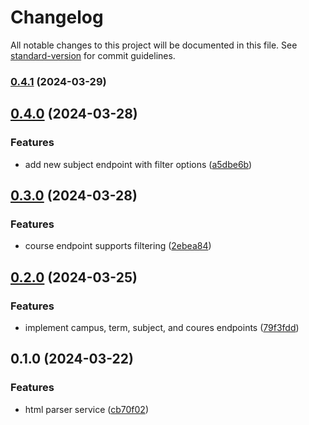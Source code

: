 # Changelog

All notable changes to this project will be documented in this file. See [standard-version](https://github.com/conventional-changelog/standard-version) for commit guidelines.

### [0.4.1](https://github.com/dlg1206/rainbows-api/compare/v0.4.0...v0.4.1) (2024-03-29)

## [0.4.0](https://github.com/dlg1206/rainbows-api/compare/v0.3.0...v0.4.0) (2024-03-28)


### Features

* add new subject endpoint with filter options ([a5dbe6b](https://github.com/dlg1206/rainbows-api/commit/a5dbe6b5eed8ce09c47a8da15207b359edb7f2a7))

## [0.3.0](https://github.com/dlg1206/rainbows-api/compare/v0.2.0...v0.3.0) (2024-03-28)


### Features

* course endpoint supports filtering ([2ebea84](https://github.com/dlg1206/rainbows-api/commit/2ebea84a49281b0f441b3d3345b8771455021c00))

## [0.2.0](https://github.com/dlg1206/rainbows-api/compare/v0.1.0...v0.2.0) (2024-03-25)


### Features

* implement campus, term, subject, and coures endpoints ([79f3fdd](https://github.com/dlg1206/rainbows-api/commit/79f3fdd4d6550d92346eb757a4ae02b11905bfed))

## 0.1.0 (2024-03-22)


### Features

* html parser service ([cb70f02](https://github.com/dlg1206/rainbows-api/commit/cb70f02447ed7ceea734b28463cc3bc995441c1d))

